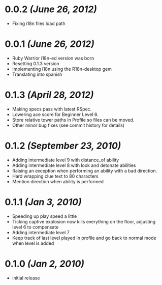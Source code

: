 # 0.0.2 *(June 26, 2012)*

* Fixing i18n files load path

# 0.0.1 *(June 26, 2012)*

* Ruby Warrior i18n-ed version was born
* Resetting 0.1.3 version 
* Implementing i18n using the R18n-desktop gem
* Translating into spanish
	
# 0.1.3 *(April 28, 2012)*

* Making specs pass with latest RSpec.
* Lowering ace score for Beginner Level 6.
* Store relative tower paths in Profile so files can be moved.
* Other minor bug fixes (see commit history for details)

# 0.1.2 *(September 23, 2010)*

* Adding intermediate level 9 with distance_of ability
* Adding intermediate level 8 with look and detonate abilities
* Raising an exception when performing an ability with a bad direction.
* Hard wrapping clue text to 80 characters
* Mention direction when ability is performed

# 0.1.1 *(Jan 3, 2010)*

* Speeding up play speed a little
* Ticking captive explosion now kills everything on the floor, adjusting level 6 to compensate
* Adding intermediate level 7
* Keep track of last level played in profile and go back to normal mode when level is added

# 0.1.0 *(Jan 2, 2010)*

* initial release
